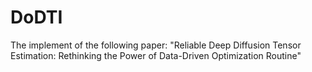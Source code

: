# DoDTI
The implement of the following paper:  "Reliable Deep Diffusion Tensor Estimation: Rethinking the Power of Data-Driven Optimization Routine"
